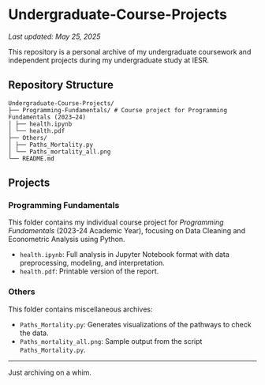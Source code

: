 # Undergraduate-Course-Projects
_Last updated: May 25, 2025_

This repository is a personal archive of my undergraduate coursework and independent projects during my undergraduate study at IESR.

## Repository Structure

```
Undergraduate-Course-Projects/
├── Programming-Fundamentals/ # Course project for Programming Fundamentals (2023–24)
│ ├── health.ipynb
│ └── health.pdf
├── Others/ 
│ ├── Paths_Mortality.py 
│ └── Paths_mortality_all.png
└── README.md
```

## Projects
### Programming Fundamentals

This folder contains my individual course project for *Programming Fundamentals* (2023-24 Academic Year), focusing on Data Cleaning and Econometric Analysis using Python.  
- `health.ipynb`: Full analysis in Jupyter Notebook format with data preprocessing, modeling, and interpretation.
- `health.pdf`: Printable version of the report.

### Others

This folder contains miscellaneous archives:
- `Paths_Mortality.py`: Generates visualizations of the pathways to check the data.
- `Paths_mortality_all.png`: Sample output from the script `Paths_Mortality.py`.

---

Just archiving on a whim.
